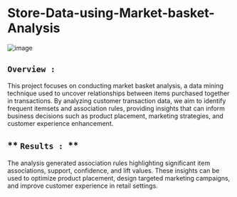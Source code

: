 # Store-Data-using-Market-basket-Analysis

![image](https://github.com/Tejas-Nakave/Stocks-Data-using-Market-basket-Analysis/assets/156461487/7ba707ae-7982-4a9f-9171-ff1f1f1646a6)


## **`Overview : `**
This project focuses on conducting market basket analysis, a data mining technique used to uncover relationships between items purchased together in transactions. By analyzing customer transaction data, we aim to identify frequent itemsets and association rules, providing insights that can inform business decisions such as product placement, marketing strategies, and customer experience enhancement.

## ** `Results : `**
The analysis generated association rules highlighting significant item associations, support, confidence, and lift values. These insights can be used to optimize product placement, design targeted marketing campaigns, and improve customer experience in retail settings.
